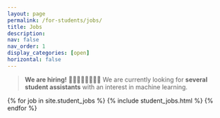 ```yaml
---
layout: page
permalink: /for-students/jobs/
title: Jobs
description:
nav: false
nav_order: 1
display_categories: [open]
horizontal: false
---
```


> **We are hiring!** 👩‍🎓🧑‍🏫👩‍⚕️🙋‍♂️ We are currently looking for **several student assistants** with an interest in machine learning.


<div class="jobs">
    {% for job in site.student_jobs %}
    {% include student_jobs.html %}
    {% endfor %}
</div>
